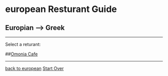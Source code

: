# european Resturant Guide
## Europian --> Greek
---
Select a returant:

 ##[Omonia Cafe](https://omoniacafe.com/astoria/)

---
[back to european](european.md)
[Start Over](../home.md)